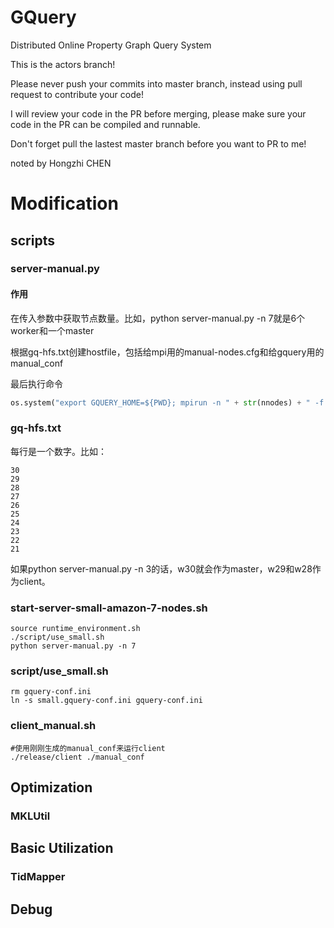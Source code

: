 # GQuery
Distributed Online Property Graph Query System

This is the actors branch!

Please never push your commits into master branch, instead using pull request to contribute your code!

I will review your code in the PR before merging, please make sure your code in the PR can be compiled and runnable.

Don't forget pull the lastest master branch before you want to PR to me!


noted by Hongzhi CHEN

# Modification

## scripts

### server-manual.py

#### 作用

在传入参数中获取节点数量。比如，python server-manual.py -n 7就是6个worker和一个master

根据gq-hfs.txt创建hostfile，包括给mpi用的manual-nodes.cfg和给gquery用的manual_conf

最后执行命令
``` python
os.system("export GQUERY_HOME=${PWD}; mpirun -n " + str(nnodes) + " -f manual-nodes.cfg ./release/server manual_conf")
```

### gq-hfs.txt

每行是一个数字。比如：

```
30
29
28
27
26
25
24
23
22
21

```

如果python server-manual.py -n 3的话，w30就会作为master，w29和w28作为client。

### start-server-small-amazon-7-nodes.sh

```
source runtime_environment.sh
./script/use_small.sh
python server-manual.py -n 7
```

### script/use_small.sh

```
rm gquery-conf.ini
ln -s small.gquery-conf.ini gquery-conf.ini
```

### client_manual.sh

```
#使用刚刚生成的manual_conf来运行client
./release/client ./manual_conf
```

## Optimization

### MKLUtil

## Basic Utilization

### TidMapper

## Debug


